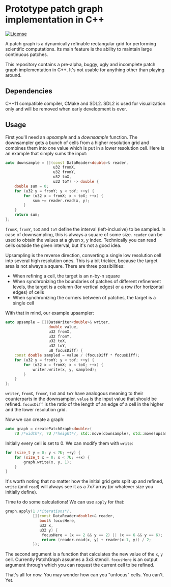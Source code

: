 # Prototype patch graph implementation in C++

[![License](https://img.shields.io/github/license/mashape/apistatus.svg)]()

A patch graph is a dynamically refinable rectangular grid for performing
scientific computations. Its main feature is the ability to maintain large
continuous patches.

This repository contains a pre-alpha, buggy, ugly and incomplete patch graph
implementation in C++. It's not usable for anything other than playing around.

## Dependencies

C++11 compatible compiler, CMake and SDL2. SDL2 is used for visualization only
and will be removed when early development is over.

## Usage

First you'll need an *upsample* and a *downsample* function. The downsampler
gets a bunch of cells from a higher resolution grid and combines them into one
value which is put in a lower resolution cell. Here is an example that simply
sums the input:

```cpp
auto downsample = [](const DataReader<double>& reader,
                     u32 fromX,
                     u32 fromY,
                     u32 toX,
                     u32 toY) -> double {
    double sum = 0;
    for (u32 y = fromY; y < toY; ++y) {
        for (u32 x = fromX; x < toX; ++x) {
            sum += reader.read(x, y);
        }
    }
    return sum;
};
```

`fromX`, `fromY`, `toX` and `toY` define the interval (left-inclusive) to be
sampled. In case of downsampling, this is always a square of some size. `reader`
can be used to obtain the values at a given x, y index. Technically you can read
cells outside the given interval, but it's not a good idea.

Upsampling is the reverse direction, converting a single low resolution cell
into several high resolution ones. This is a bit trickier, because the target
area is not always a square. There are three possibilities:

* When refining a cell, the target is an n-by-n square
* When synchronizing the boundaries of patches of different refinement levels,
  the target is a column (for vertical edges) or a row (for horizontal edges) of
  cells
* When synchronizing the corners between of patches, the target is a single cell

With that in mind, our example upsampler:

```cpp
auto upsample = [](DataWriter<double>& writer,
                   double value,
                   u32 fromX,
                   u32 fromY,
                   u32 toX,
                   u32 toY,
                   u8 focusDiff) {
    const double sampled = value / (focusDiff * focusDiff);
    for (u32 y = fromY; y < toY; ++y) {
        for (u32 x = fromX; x < toX; ++x) {
            writer.write(x, y, sampled);
        }
    }
};
```

`writer`, `fromX`, `fromY`, `toX` and `toY` have analogous meaning to their
counterparts in the downsampler. `value` is the input value that should be
refined. `focusDiff` is the ratio of the length of an edge of a cell in the
higher and the lower resolution grid.

Now we can create a graph:

```cpp
auto graph = createPatchGraph<double>(
    7U /*width*/, 7U /*height*/, std::move(downsample), std::move(upsample));
```

Initially every cell is set to 0. We can modify them with `write`:

```cpp
for (size_t y = 0; y < 7U; ++y) {
    for (size_t x = 0; x < 7U; ++x) {
        graph.write(x, y, 1);
    }
}
```

It's worth noting that no matter how the initial grid gets split up and refined,
`write` (and `read`) will always see it as a 7x7 array (or whatever size you
initially define).

Time to do some calculations! We can use `apply` for that:

```cpp
graph.apply(1 /*iterations*/,
            [](const DataReader<double>& reader,
               bool& focusHere,
               u32 x,
               u32 y) {
                focusHere = (x == 2 && y == 2) || (x == 6 && y == 6);
                return (reader.read(x, y) + reader(x-1, y)) / 2;
            });
```

The second argument is a function that calculates the new value of the `x`, `y`
cell. Currently PatchGraph assumes a 3x3 stencil. `focusHere` is an output
argument through which you can request the current cell to be refined.

That's all for now. You may wonder how can you "unfocus" cells. You can't. Yet.
